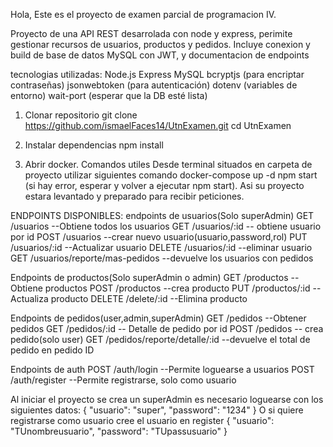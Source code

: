 Hola, Este es el proyecto de examen parcial de programacion IV.

Proyecto de una API REST desarrolada con node y express, perimite gestionar recursos
de usuarios, productos y pedidos. Incluye conexion y build de base de datos MySQL con JWT,
y documentacion de endpoints

tecnologias utilizadas:
  Node.js 
  Express 
  MySQL 
  bcryptjs (para encriptar contraseñas)
  jsonwebtoken (para autenticación)
  dotenv (variables de entorno)
  wait-port (esperar que la DB esté lista)

1. Clonar repositorio
     git clone https://github.com/ismaelFaces14/UtnExamen.git
     cd UtnExamen
2. Instalar dependencias
     npm install

3. Abrir docker.
     Comandos utiles
     Desde terminal situados en carpeta de proyecto utilizar siguientes comando
         docker-compose up -d
         npm start (si hay error, esperar y volver a ejecutar npm start).
      Asi su proyecto estara levantado y preparado para recibir peticiones.

ENDPOINTS DISPONIBLES: 
  endpoints de usuarios(Solo superAdmin)
    GET /usuarios --Obtiene todos los usuarios
    GET /usuarios/:id -- obtiene usuario por id
    POST /usuarios --crear nuevo usuario(usuario,password,rol)
    PUT /usuarios/:id --Actualizar usuario
    DELETE /usuarios/:id --eliminar usuario
    GET /usuarios/reporte/mas-pedidos --devuelve los usuarios con pedidos

  Endpoints de productos(Solo superAdmin o admin)
    GET /productos --Obtiene productos
    POST /productos --crea producto
    PUT  /productos/:id --Actualiza producto
    DELETE  /delete/:id --Elimina producto

  Endpoints de pedidos(user,admin,superAdmin)
    GET /pedidos --Obtener pedidos
    GET /pedidos/:id -- Detalle de pedido por id
    POST /pedidos -- crea pedido(solo user)
    GET /pedidos/reporte/detalle/:id --devuelve el total de pedido en pedido ID

  Endpoints de auth
      POST /auth/login --Permite loguearse a usuarios
      POST /auth/register --Permite registrarse, solo como usuario

Al iniciar el proyecto se crea un superAdmin
es necesario loguearse con los siguientes datos:
  {
    "usuario": "super",
    "password": "1234"
  }
O si quiere registrarse como usuario cree el usuario en register
  {
    "usuario": "TUnombreusuario",
    "password": "TUpassusuario"
  }

    

     
